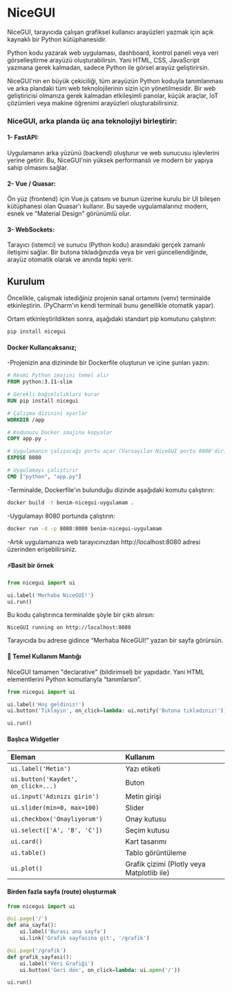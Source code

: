 # NiceGUI
NiceGUI, tarayıcıda çalışan grafiksel kullanıcı arayüzleri yazmak için açık kaynaklı bir Python kütüphanesidir.

Python kodu yazarak web uygulaması, dashboard, kontrol paneli veya veri görselleştirme arayüzü oluşturabilirsin.
Yani HTML, CSS, JavaScript yazmana gerek kalmadan, sadece Python ile görsel arayüz geliştirirsin.

NiceGUI'nin en büyük çekiciliği, tüm arayüzün Python koduyla tanımlanması ve arka plandaki tüm web teknolojilerinin sizin için yönetilmesidir. Bir web geliştiricisi olmanıza gerek kalmadan etkileşimli panolar, küçük araçlar, IoT çözümleri veya makine öğrenimi arayüzleri oluşturabilirsiniz.


### NiceGUI, arka planda üç ana teknolojiyi birleştirir:

#### 1- FastAPI: 
Uygulamanın arka yüzünü (backend) oluşturur ve web sunucusu işlevlerini yerine getirir. Bu, NiceGUI'nin yüksek performanslı ve modern bir yapıya sahip olmasını sağlar.

#### 2- Vue / Quasar: 
Ön yüz (frontend) için Vue.js çatısını ve bunun üzerine kurulu bir UI bileşen kütüphanesi olan Quasar'ı kullanır. Bu sayede uygulamalarınız modern, esnek ve "Material Design" görünümlü olur.

#### 3- WebSockets: 
Tarayıcı (istemci) ve sunucu (Python kodu) arasındaki gerçek zamanlı iletişimi sağlar. Bir butona tıkladığınızda veya bir veri güncellendiğinde, arayüz otomatik olarak ve anında tepki verir.

## Kurulum
Öncelikle, çalışmak istediğiniz projenin sanal ortamını (venv) terminalde etkinleştirin. (PyCharm'ın kendi terminali bunu genellikle otomatik yapar).

Ortam etkinleştirildikten sonra, aşağıdaki standart pip komutunu çalıştırın:


```bash
pip install nicegui
```

#### Docker Kullancaksanız;
-Projenizin ana dizininde bir Dockerfile oluşturun ve içine şunları yazın:

```Dockerfile
# Resmi Python imajını temel alır
FROM python:3.11-slim

# Gerekli bağımlılıkları kurar
RUN pip install nicegui

# Çalışma dizinini ayarlar
WORKDIR /app

# Kodunuzu Docker imajına kopyalar
COPY app.py .

# Uygulamanın çalışacağı portu açar (Varsayılan NiceGUI portu 8080'dir)
EXPOSE 8080

# Uygulamayı çalıştırır
CMD ["python", "app.py"]

```
-Terminalde, Dockerfile'ın bulunduğu dizinde aşağıdaki komutu çalıştırın:
```bash
docker build -t benim-nicegui-uygulamam .
```
-Uygulamayı 8080 portunda çalıştırın:

```bash
docker run -d -p 8080:8080 benim-nicegui-uygulamam
```

-Artık uygulamanıza web tarayıcınızdan http://localhost:8080 adresi üzerinden erişebilirsiniz.

#### ⚡Basit bir örnek
```python
from nicegui import ui

ui.label('Merhaba NiceGUI!')
ui.run()
```
Bu kodu çalıştırınca terminalde şöyle bir çıktı alırsın:
```nginx
NiceGUI running on http://localhost:8080
```
Tarayıcıda bu adrese gidince “Merhaba NiceGUI!” yazan bir sayfa görürsün.

#### 🧩 Temel Kullanım Mantığı
NiceGUI tamamen "declarative" (bildirimsel) bir yapıdadır. Yani HTML elementlerini Python komutlarıyla “tanımlarsın”.
```python
from nicegui import ui

ui.label('Hoş geldiniz!')
ui.button('Tıklayın', on_click=lambda: ui.notify('Butona tıkladınız!'))

ui.run()
```
#### Başlıca Widgetler
| Eleman | Kullanım |
| :--- | :--- |
| `ui.label('Metin')` | Yazı etiketi |
| `ui.button('Kaydet', on_click=...)` | Buton |
| `ui.input('Adınızı girin')` | Metin girişi |
| `ui.slider(min=0, max=100)` | Slider |
| `ui.checkbox('Onaylıyorum')` | Onay kutusu |
| `ui.select(['A', 'B', 'C'])` | Seçim kutusu |
| `ui.card()` | Kart tasarımı |
| `ui.table()` | Tablo görüntüleme |
| `ui.plot()` | Grafik çizimi (Plotly veya Matplotlib ile) |

#### Birden fazla sayfa (route) oluşturmak
```python
from nicegui import ui

@ui.page('/')
def ana_sayfa():
    ui.label('Burası ana sayfa')
    ui.link('Grafik sayfasına git', '/grafik')

@ui.page('/grafik')
def grafik_sayfasi():
    ui.label('Veri Grafiği')
    ui.button('Geri dön', on_click=lambda: ui.open('/'))

ui.run()
```










